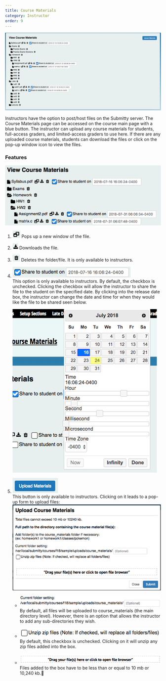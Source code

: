 ```yaml
---
title: Course Materials
category: Instructor
order: 9
---
```


![](/images/course_materials_overview.png)

Instructors have the option to post/host files on the Submitty server.
The Course Materials page can be accessed on the course main page with a blue button.
The instructor can upload any course materials for students, full-access graders, and
limited-access graders to use here. If there are any uploaded course materials,
students can download the files or click on the pop-up window icon to view the files.


### Features
![](/images/course_materials_closeup.png)

1.  ![](/images/course_materials_popup.png) Pops up a new window of the file.

2.  ![](/images/course_materials_download.png) Downloads the file.

3.  ![](/images/course_materials_delete.png) Deletes the folder/file. It is only available to instructors.

4.  ![](/images/course_materials_share.png)  
    This option is only available to instructors. By default, the checkbox is unchecked.
    Clicking the checkbox will allow the instructor to share the file to the student on the specified date.
    By clicking into the release date box, the instructor can change the date and time for when they would like the file to be shared seen below.

    ![](/images/course_materials_date.png)

5.  ![](/images/course_materials_upload_button.png)  
    This button is only available to instructors. Clicking on it leads to a pop-up form to upload files:
    ![](/images/course_materials_upload_form_v2.png)


    * ![](/images/course_materials_folder.png)  
      By default, all files will be uploaded to course_materials (the main directory level).
      However, there is an option that allows the instructor to add any sub-directories they wish.

    * ![](/images/course_materials_checkbox.png)  
      By default, this checkbox is unchecked. Clicking on it will unzip any zip files added into the box.

    * ![](/images/drag_and_drop.png)  
      Files added to the box have to be less than or equal to 10 mb or 10,240 kb.
